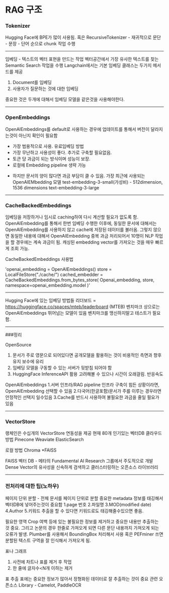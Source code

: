 # RAG 구조

### Tokenizer

Hugging Face에 BPE가 많이 사용됨.
혹은 RecursiveTokenizer - 재귀적으로 문단 - 문장 - 단어 순으로 chunk 작업 수행

--------------------

임베딩 - 텍스트의 벡터 표현을 만드는 작업
벡터공간에서 가장 유사한 텍스트를 찾는 Semantic Search 작업을 수행
Langchain에서는 기본 임베딩 클래스는 두가지 메서드를 제공
1. Document를 임베딩
2. 사용자가 질문하는 것에 대한 임베딩

중요한 것은 두개에 대해서 임베딩 모델을 같은것을 사용해야한다.

------------------

### OpenEmbeddings

OpenAIEmbeddings를 default로 사용하는 경우에 업데이트를 통해서 버전이 달라지는것이 아닌지 확인이 필요함

+ 가장 범용적으로 사용. 유료임베딩 방법
+ 가장 무난하고 사용성이 좋다. 추가로 구축할 필요없음.
+ 토큰 당 과금이 되는 방식이며 성능이 보장. 
+ 로컬에 Embedding pipeline 생략 가능
- 하지만 문서의 양이 많다면 과금 부담이 클 수 있음.
가장 최근에 사용되는 OpenAIEMbedding 모델
  test-embedding-3-small(가성비) - 512dimension, 1536 dimensions
  text-embedding-3-large
  
--------------------

### CacheBackedEmbeddings

임베딩을 저장하거나 임시로 caching하여 다시 계산할 필요가 없도록 함.
OpenAIEmbedding를 통해서 한번 임베딩 수행한 이후에, 동일한 문서에 대해서는 OpenAIEmbedding를 사용하지 않고 cache에 저장된 데이터를 불러옴.
그렇지 않으면 동일한 내용에 대해서 OpenAIEmbedding 중복 과금 처리되어서 10명이 NLP 작업을 할 경우에는 계속 과금이 됨.
캐싱된 embedding vector를 가져오는 것을 매우 빠르게 조회 가능.

CacheBackedEmbeddings 사용법

'openai_embedding = OpenAIEmbeddings()
store = LocalFileStore("./cache/")
cached_embedder = CacheBackedEmbeddings.from_bytes_store(
  Openai_embedding, store, namespace=openai_embedding.model
)'

--------------------

Hugging Face에 있는 임베딩 방법들
리더보드 = https://huggingface.co/spaces/mteb/leaderboard
(MTEB) 벤치마크 상으로는 OpenAIEmbeddings 뛰어넘는 모델이 있음
벤치마크를 맹신하지말고 테스트가 필요함.

---------------------

###정리

OpenSource
1. 문서가 주로 영문으로 되어있다면 공개모델을 활용하는 것이 비용적인 측면과 향후 유지 보수에 유리
2. 임베딩 모델을 구동할 수 있는 서버가 뒷받침 되어야 함
3. HuggingFace InferenceAPI 활용 고려해볼 수 있으나 시간이 오래걸림. 반응속도

OpenAIEmbeddings
1.서버 인프라/RAG pipeline 인프라 구축이 힘든 상황이라면, OpenAIEmbedding 선택할 수 있음
2.다국어(한글포함)문서가 주를 이루는 경우라면 안정적인 선택지 일수있음
3.Cache를 반드시 사용하여 불필요한 과금을 줄일 필요가 있음

-----------------------

### VectorStore

랭체인은 수십개의 VectorStore 연동성을 제공 현재 80개
인기있는 벡터DB
클라우드 방법
Pinecone
Weaviate
ElasticSearch

로컬 방법
Chroma
*FAISS

FAISS 벡터 DB - 메타의 Fundamental AI Research 그룹에서 주도적으로 개발
Dense Vector의 유사성을 신속하게 검색하고 클러스터링하는 오픈소스 라이브러리

---------------------

### 전처리에 대한 팁(노하우)

페이지 단위 분할 - 전체 문서를 페이지 단위로 분할
중요한 metadata 정보를 태깅해서 벡터DB에 넣어주는것이 중요함
1.page 번호
2.파일명
3.MOD(modified date)
4.Author
5.키워드 추출을 할 수 있다면 키워드로도 태깅해줄수있으면 좋음.

필요한 영역 Crop
여백 등에 있는 불필요한 정보를 제거하고 중요한 내용만 추출하는 것 중요.
그리고 논문의 경우 한줄로 가져오게 되면 다른 문단 내용까지 가져오게 되는 오류가 발생.
Plumber를 사용해서 BoundingBox 처리해서 사용
혹은 PEFminer 쓰면 분할된 텍스트 구역을 잘 인식해서 가져오게 됨.

표나 그래프
1. 사전에 차트나 표를 제거 후 작업
2. 한 줄에 글자수<N개 이하는 제거

표 추출
표에는 중요한 정보가 많아서 정형화된 데이터로 잘 추출하는 것이 중요
관련 오픈소스 Library - Camelot, PaddleOCR
